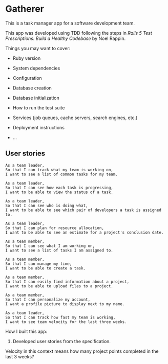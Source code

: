 # Gatherer

This is a task manager app for a software development team. 

This app was developed using TDD following the steps in _Rails 5 Test Prescriptions: Build a Healthy Codebase_ by Noel Rappin.

Things you may want to cover:

* Ruby version

* System dependencies

* Configuration

* Database creation

* Database initialization

* How to run the test suite

* Services (job queues, cache servers, search engines, etc.)

* Deployment instructions

* ...


## User stories

```
As a team leader,
So that I can track what my team is working on,
I want to see a list of common tasks for my team.

As a team leader,
So that I can see how each task is progressing,
I want to be able to view the status of a task.

As a team leader,
So that I can see who is doing what,
I want to be able to see which pair of developers a task is assigned to.

As a team leader,
So that I can plan for resource allocation,
I want to be able to see an estimate for a project's conclusion date.

As a team member,
So that I can see what I am working on,
I want to see a list of tasks I am assigned to.

As a team member,
So that I can manage my time,
I want to be able to create a task.

As a team member,
So that I can easily find information about a project,
I want to be able to upload files to a project.

As a team member,
So that I can personalize my account,
I want a profile picture to display next to my name.

As a team leader,
So that I can track how fast my team is working,
I want to see team velocity for the last three weeks.

```


How I built this app:

1. Developed user stories from the specification.


Velocity in this context means how many project points completed in the last 3 weeks?